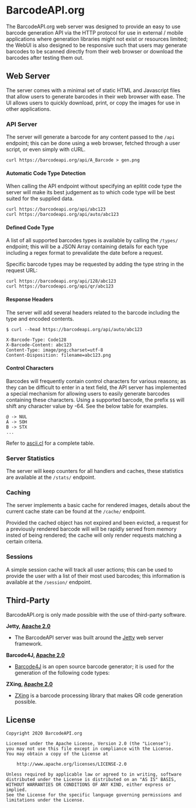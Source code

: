 # BarcodeAPI.org

The BarcodeAPI.org web server was designed to provide an easy to use barcode generation API via the HTTP protocol for use in external / mobile applications where generation libraries might not exist or resources limited; the WebUI is also designed to be responsive such that users may generate barcodes to be scanned directly from their web browser or download the barcodes after testing them out.

## Web Server

The server comes with a minimal set of static HTML and Javascript files that allow users to generate barcodes in their web browser with ease. The UI allows users to quickly download, print, or copy the images for use in other applications.

### API Server

The server will generate a barcode for any content passed to the `/api` endpoint; this can be done using a web browser, fetched through a user script, or even simply with cURL.

```
curl https://barcodeapi.org/api/A_Barcode > gen.png
```

#### Automatic Code Type Detection

When calling the API endpoint without specifying an eplitit code type the server will make its best judgement as to which code type will be best suited for the supplied data.

```
curl https://barcodeapi.org/api/abc123
curl https://barcodeapi.org/api/auto/abc123
```

#### Defined Code Type

A list of all supported barcodes types is available by calling the `/types/` endpoint; this will be a JSON Array containing details for each type including a regex format to prevalidate the date before a request.

Specific barcode types may be requested by adding the type string in the request URL:

```
curl https://barcodeapi.org/api/128/abc123
curl https://barcodeapi.org/api/qr/abc123
```

#### Response Headers

The server will add several headers related to the barcode including the type and encoded contents.

```
$ curl --head https://barcodeapi.org/api/auto/abc123

X-Barcode-Type: Code128
X-Barcode-Content: abc123
Content-Type: image/png;charset=utf-8
Content-Disposition: filename=abc123.png
```

#### Control Characters

Barcodes will frequently contain control characters for various reasons; as they can be difficult to enter in a text field, the API server has implemented a special mechanism for allowing users to easily generate barcodes containing these characters. Using a supported barcode, the prefix `$$` will shift any character value by -64. See the below table for examples.

```
@ -> NUL
A -> SOH
B -> STX
...
```

Refer to [ascii.cl](https://ascii.cl/) for a complete table.

### Server Statistics

The server will keep counters for all handlers and caches, these statistics are available at the `/stats/` endpoint.

### Caching

The server implements a basic cache for rendered images, details about the current cache state can be found at the `/cache/` endpoint.

Provided the cached object has not expired and been evicted, a request for a previously rendered barcode will will be rapidly served from memory insted of being rendered; the cache will only render requests matching a certain criteria.

### Sessions

A simple session cache will track all user actions; this can be used to provide the user with a list of their most used barcodes; this information is available at the `/session/` endpoint.

## Third-Party

BarcodeAPI.org is only made possible with the use of third-party software.

**Jetty, [Apache 2.0](https://www.eclipse.org/jetty/licenses.html)**

* The BarcodeAPI server was built around the [Jetty](https://www.eclipse.org/jetty/) web server framework.

**Barcode4J, [Apache 2.0](http://barcode4j.sourceforge.net/#Introduction)**

* [Barcode4J](http://barcode4j.sourceforge.net/) is an open source barcode generator; it is used for the generation of the following code types:

**ZXing, [Apache 2.0](https://github.com/zxing/zxing/blob/master/LICENSE)**

* [ZXing](https://github.com/zxing/zxing/) is a barcode processing library that makes QR code generation possible.

## License

```text
Copyright 2020 BarcodeAPI.org

Licensed under the Apache License, Version 2.0 (the "License");
you may not use this file except in compliance with the License.
You may obtain a copy of the License at

    http://www.apache.org/licenses/LICENSE-2.0

Unless required by applicable law or agreed to in writing, software
distributed under the License is distributed on an "AS IS" BASIS,
WITHOUT WARRANTIES OR CONDITIONS OF ANY KIND, either express or implied.
See the License for the specific language governing permissions and
limitations under the License.
```

